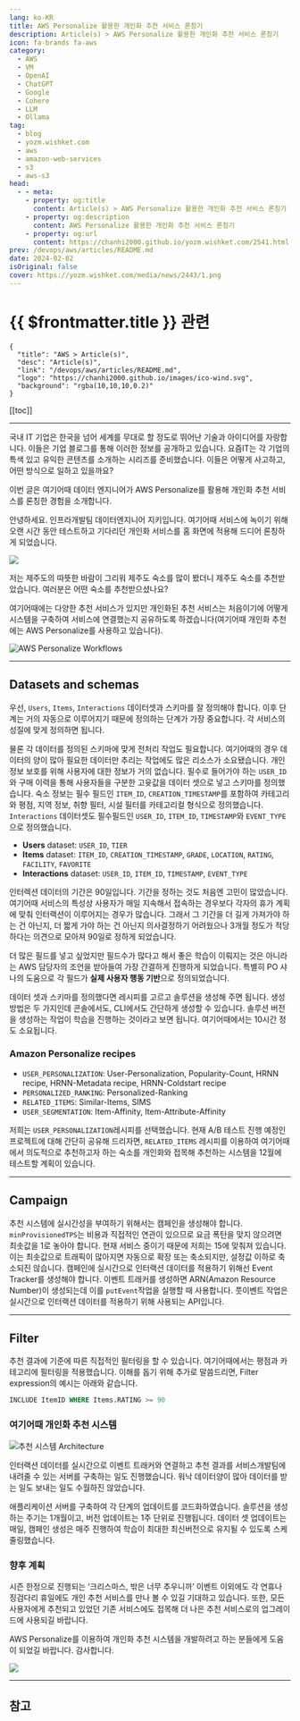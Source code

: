 ```yaml
---
lang: ko-KR
title: AWS Personalize 활용한 개인화 추천 서비스 론칭기
description: Article(s) > AWS Personalize 활용한 개인화 추천 서비스 론칭기
icon: fa-brands fa-aws
category: 
  - AWS
  - VM
  - OpenAI
  - ChatGPT
  - Google
  - Cohere
  - LLM
  - Ollama
tag: 
  - blog
  - yozm.wishket.com
  - aws 
  - amazon-web-services
  - s3
  - aws-s3
head:
  - - meta:
    - property: og:title
      content: Article(s) > AWS Personalize 활용한 개인화 추천 서비스 론칭기
    - property: og:description
      content: AWS Personalize 활용한 개인화 추천 서비스 론칭기
    - property: og:url
      content: https://chanhi2000.github.io/yozm.wishket.com/2541.html
prev: /devops/aws/articles/README.md
date: 2024-02-02
isOriginal: false
cover: https://yozm.wishket.com/media/news/2443/1.png
---
```


# {{ $frontmatter.title }} 관련

```component VPCard
{
  "title": "AWS > Article(s)",
  "desc": "Article(s)",
  "link": "/devops/aws/articles/README.md",
  "logo": "https://chanhi2000.github.io/images/ico-wind.svg",
  "background": "rgba(10,10,10,0.2)"
}
```

[[toc]]

---

<SiteInfo
  name="AWS Personalize 활용한 개인화 추천 서비스 론칭기 | 요즘IT"
  desc="안녕하세요. 인프라개발팀 데이터엔지니어 지키입니다. 여기어때 서비스에 녹이기 위해 오랜 시간 동안 테스트하고 기다리던 개인화 서비스를 홈 화면에 적용해 드디어 론칭하게 되었습니다. 여기어때에는 다양한 추천 서비스가 있지만 개인화된 추천 서비스는 처음이기에 어떻게 시스템을 구축하여 서비스에 연결했는지 공유하도록 하겠습니다(여기어때 개인화 추천에는 AWS Personalize를 사용하고 있습니다)."
  url="https://yozm.wishket.com/magazine/detail/2443/"
  logo="https://yozm.wishket.com/favicon.ico"
  preview="https://yozm.wishket.com/media/news/2443/1.png"/>

국내 IT 기업은 한국을 넘어 세계를 무대로 할 정도로 뛰어난 기술과 아이디어를 자랑합니다. 이들은 기업 블로그를 통해 이러한 정보를 공개하고 있습니다. 요즘IT는 각 기업의 특색 있고 유익한 콘텐츠를 소개하는 시리즈를 준비했습니다. 이들은 어떻게 사고하고, 어떤 방식으로 일하고 있을까요?

이번 글은 여기어때 데이터 엔지니어가 AWS Personalize를 활용해 개인화 추천 서비스를 론칭한 경험을 소개합니다.

안녕하세요. 인프라개발팀 데이터엔지니어 지키입니다. 여기어때 서비스에 녹이기 위해 오랜 시간 동안 테스트하고 기다리던 개인화 서비스를 홈 화면에 적용해 드디어 론칭하게 되었습니다.

![](https://yozm.wishket.com/media/news/2443/1.png)

저는 제주도의 따뜻한 바람이 그리워 제주도 숙소를 많이 봤더니 제주도 숙소를 추천받았습니다. 여러분은 어떤 숙소를 추천받으셨나요?

여기어때에는 다양한 추천 서비스가 있지만 개인화된 추천 서비스는 처음이기에 어떻게 시스템을 구축하여 서비스에 연결했는지 공유하도록 하겠습니다(여기어때 개인화 추천에는 AWS Personalize를 사용하고 있습니다).

![AWS Personalize Workflows](https://yozm.wishket.com/media/news/2443/2.png)

---

## Datasets and schemas

우선, `Users`, `Items`, `Interactions` 데이터셋과 스키마를 잘 정의해야 합니다. 이후 단계는 거의 자동으로 이루어지기 때문에 정의하는 단계가 가장 중요합니다. 각 서비스의 성질에 맞게 정의하면 됩니다.

물론 각 데이터를 정의된 스키마에 맞게 전처리 작업도 필요합니다. 여기어때의 경우 데이터의 양이 많아 필요한 데이터만 추리는 작업에도 많은 리소스가 소요됐습니다. 개인정보 보호를 위해 사용자에 대한 정보가 거의 없습니다. 필수로 들어가야 하는 `USER_ID`와 구매 이력을 통해 사용자들을 구분한 고윳값을 데이터 셋으로 넣고 스키마를 정의했습니다. 숙소 정보는 필수 필드인 `ITEM_ID`, `CREATION_TIMESTAMP`를 포함하여 카테고리와 평점, 지역 정보, 취향 필터, 시설 필터를 카테고리컬 형식으로 정의했습니다. `Interactions` 데이터셋도 필수필드인 `USER_ID`, `ITEM_ID`, `TIMESTAMP`와 `EVENT_TYPE`으로 정의했습니다.

- **Users** dataset: `USER_ID`, `TIER`
- **Items** dataset: `ITEM_ID`, `CREATION_TIMESTAMP`, `GRADE`, `LOCATION`, `RATING`, `FACILITY`, `FAVORITE`
- **Interactions** dataset: `USER_ID`, `ITEM_ID`, `TIMESTAMP`, `EVENT_TYPE`

인터렉션 데이터의 기간은 90일입니다. 기간을 정하는 것도 처음엔 고민이 많았습니다. 여기어때 서비스의 특성상 사용자가 매일 지속해서 접속하는 경우보다 각자의 휴가 계획에 맞춰 인터랙션이 이루어지는 경우가 많습니다. 그래서 그 기간을 더 길게 가져가야 하는 건 아닌지, 더 짧게 가야 하는 건 아닌지 의사결정하기 어려웠으나 3개월 정도가 적당하다는 의견으로 모아져 90일로 정하게 되었습니다.

더 많은 필드를 넣고 싶었지만 필드수가 많다고 해서 좋은 학습이 이뤄지는 것은 아니라는 AWS 담당자의 조언을 받아들여 가장 간결하게 진행하게 되었습니다. 특별히 PO 샤나의 도움으로 각 필드가 **실제 사용자 행동 기반**으로 정의되었습니다.

데이터 셋과 스키마를 정의했다면 레시피를 고르고 솔루션을 생성해 주면 됩니다. 생성 방법은 두 가지인데 콘솔에서도, CLI에서도 간단하게 생성할 수 있습니다. 솔루션 버전을 생성하는 작업이 학습을 진행하는 것이라고 보면 됩니다. 여기어때에서는 10시간 정도 소요됩니다.

### Amazon Personalize recipes

- `USER_PERSONALIZATION`: User-Personalization, Popularity-Count, HRNN recipe, HRNN-Metadata recipe, HRNN-Coldstart recipe
- `PERSONALIZED_RANKING`: Personalized-Ranking
- `RELATED_ITEMS`: Similar-Items, SIMS
- `USER_SEGMENTATION`: Item-Affinity, Item-Attribute-Affinity

저희는 `USER_PERSONALIZATION`레시피를 선택했습니다. 현재 A/B 테스트 진행 예정인 프로젝트에 대해 간단히 공유해 드리자면, `RELATED_ITEMS` 레시피를 이용하여 여기어때에서 의도적으로 추천하고자 하는 숙소를 개인화와 접목해 추천하는 시스템을 12월에 테스트할 계획이 있습니다.

---

## Campaign

추천 시스템에 실시간성을 부여하기 위해서는 캠페인을 생성해야 합니다. `minProvisionedTPS`는 비용과 직접적인 연관이 있으므로 요금 폭탄을 맞지 않으려면 최솟값을 1로 놓아야 합니다. 현재 서비스 중이기 때문에 저희는 15에 맞춰져 있습니다. 이는 최솟값으로 트래픽이 많아지면 자동으로 확장 또는 축소되지만, 설정값 이하로 축소되진 않습니다. 캠페인에 실시간으로 인터랙션 데이터를 적용하기 위해선 Event Tracker를 생성해야 합니다. 이벤트 트래커를 생성하면 ARN(Amazon Resource Number)이 생성되는데 이를 `putEvent`작업을 실행할 때 사용합니다. 풋이벤트 작업은 실시간으로 인터랙션 데이터를 적용하기 위해 사용되는 API입니다.

---

## Filter

추천 결과에 기준에 따른 직접적인 필터링을 할 수 있습니다. 여기어때에서는 평점과 카테고리에 필터링을 적용했습니다. 이해를 돕기 위해 추가로 말씀드리면, Filter expression의 예시는 아래와 같습니다.

```sql
INCLUDE ItemID WHERE Items.RATING >= 90
```

### 여기어때 개인화 추천 시스템

![추천 시스템 Architecture](https://yozm.wishket.com/media/news/2443/3.png)

인터랙션 데이터를 실시간으로 이벤트 트래커와 연결하고 추천 결과를 서비스개발팀에 내려줄 수 있는 서버를 구축하는 일도 진행했습니다. 워낙 데이터양이 많아 데이터를 받는 일도 보내는 일도 수월하진 않았습니다.

애플리케이션 서버를 구축하여 각 단계의 업데이트를 코드화하였습니다. 솔루션을 생성하는 주기는 1개월이고, 버전 업데이트는 1주 단위로 진행됩니다. 데이터 셋 업데이트는 매일, 캠페인 생성은 매주 진행하여 학습이 최대한 최신버전으로 유지될 수 있도록 스케줄링했습니다.

### 향후 계획

시즌 한정으로 진행되는 ‘크리스마스, 밖은 너무 추우니까’ 이벤트 이외에도 각 연휴나 징검다리 휴일에도 개인 추천 서비스를 만나 볼 수 있길 기대하고 있습니다. 또한, 모든 사용자에게 추천되고 있었던 기존 서비스에도 접목해 더 나은 추천 서비스로의 업그레이드에 사용되길 바랍니다.

AWS Personalize를 이용하여 개인화 추천 시스템을 개발하려고 하는 분들에게 도움이 되었길 바랍니다. 감사합니다.

![](https://yozm.wishket.com/media/news/2443/%EC%9A%94%EC%A6%98IT_%EC%A0%9C%ED%9C%B4%EC%BD%98%ED%85%90%EC%B8%A0_%EB%B0%B0%EB%84%88__1___2_.jpg)

---

## 참고

<SiteInfo
  name="개인화 추천 - 크리스마스, 밖은 너무 추우니까. 안녕하세요. 인프라개발팀 데이터엔지니어 지키입니다. | by Jicky | 여기어때 기술블로그"
  desc="여기어때에는 다양한 추천 서비스가 있지만 개인화된 추천 서비스는 처음이기에 어떻게 시스템을 구축하여 서비스에 연결했는지 공유하도록 하겠습니다(여기어때 개인화 추천에는 AWS Personalize를 사용하고 있습니다). 우선, Users, Items, Interactions 데이터셋과 스키마를 잘 정의해야 합니다. 이후 단계는 거의 자동으로 이루어지기…"
  url="https://techblog.gccompany.co.kr/%EA%B0%9C%EC%9D%B8%ED%99%94-%EC%B6%94%EC%B2%9C-%ED%81%AC%EB%A6%AC%EC%8A%A4%EB%A7%88%EC%8A%A4-%EB%B0%96%EC%9D%80-%EB%84%88%EB%AC%B4-%EC%B6%94%EC%9A%B0%EB%8B%88%EA%B9%8C-9384b6b4ac45"
  logo="https://medium.com/favicon.ico"
  preview="https://miro.medium.com/v2/resize:fit:720/format:webp/1*KTznj-6klNmL6weQID845g.png"/>

